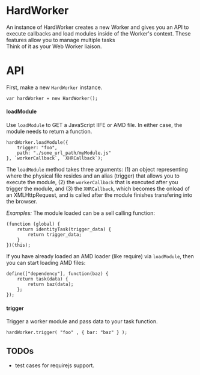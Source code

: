 
# HardWorker #
An instance of HardWorker creates a new Worker and gives you an API to execute 
callbacks and load modules inside of the Worker's context. These features allow you
to manage multiple tasks  
Think of it as your Web Worker liaison.

# API #

First, make a new `HardWorker` instance.

    var hardWorker = new HardWorker();


#### loadModule
Use `loadModule` to GET a JavaScript IIFE or AMD file. In either case, the module needs to return a function.

    hardWorker.loadModule({
        trigger: "foo", 
        path: "./some_url_path/myModule.js"
    }, `workerCallback`, `XHRCallback`);

The `loadModule` method takes three arguments: (1) an object representing where the physical file resides and 
an alias (trigger) that allows you to execute the module, (2) the `workerCallback` that is executed after you 
trigger the module, and (3) the `XHRCallback`, which becomes the onload of an XMLHttpRequest, and is called after 
the module finishes transfering into the browser. 

*Examples:*
The module loaded can be a sell calling function:
    
    (function (global) {
        return identityTask(trigger_data) {
            return trigger_data;
        }
    })(this);

If you have already loaded an AMD loader (like require) via `loadModule`, then you can start loading AMD files:

    define(["dependency"], function(baz) {
        return task(data) {
            return baz(data);
        };
    }); 

#### trigger
    
Trigger a worker module and pass data to your task function. 

    hardWorker.trigger( "foo" , { bar: "baz" } ); 




## TODOs 
* test cases for requirejs support. 

